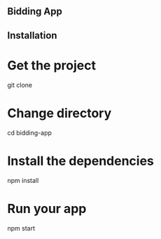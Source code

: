 ## Bidding App

## Installation

# Get the project
git clone
# Change directory
cd bidding-app

# Install the dependencies
npm install

# Run your app
npm start
